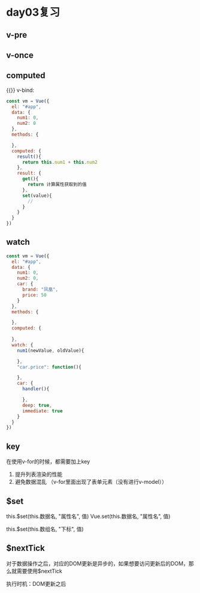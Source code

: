 # day03复习

## v-pre

## v-once

## computed

{{}}  v-bind:

```js
const vm = Vue({
  el: "#app",
  data: {
    num1: 0,
    num2: 0
  },
  methods: {

  },
  computed: {
    result(){
      return this.num1 + this.num2
    },
    result: {
      get(){
        return 计算属性获取到的值
      },
      set(value){
        //
      }
    }
  }
})
```

## watch

```js
const vm = Vue({
  el: "#app",
  data: {
    num1: 0,
    num2: 0,
    car: {
      brand: "凤凰",
      price: 50
    }
  },
  methods: {

  },
  computed: {
    
  },
  watch: {
    num1(newValue, oldValue){

    },
    "car.price": function(){

    },
    car: {
      handler(){

      },
      deep: true,
      immediate: true
    }
  }
})
```

## key

在使用v-for的时候，都需要加上key

1. 提升列表渲染的性能
2. 避免数据混乱 （v-for里面出现了表单元素（没有进行v-model））


## $set

this.$set(this.数据名, "属性名", 值)
Vue.set(this.数据名, "属性名", 值)

this.$set(this.数组名, "下标", 值)

## $nextTick

对于数据操作之后，对应的DOM更新是异步的，如果想要访问更新后的DOM，那么就需要使用$nextTick

执行时机：DOM更新之后